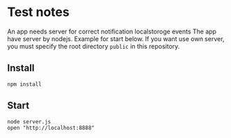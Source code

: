 # Test notes

An app needs server for correct notification localstoroge events
The app have server by nodejs. Example for start  below.
If you want use own server, you must specify the root directory `public` in this repository.
## Install

    npm install

## Start

    node server.js
    open "http://localhost:8888"
